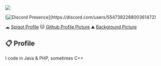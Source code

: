 <img src="https://i.imgur.com/bX4zIRO.png"/>

<a href="https://discord.com/users/554738226800361472"><img align="left" src=""/></a>

[![Discord Presence](https://lanyard-profile-readme.vercel.app/api/554738226800361472?theme=light&bg=809ecf&animated=false&hideDiscrim=true&borderRadius=30px&idleMessage=Probably%20doing%20something%20else...)](https://discord.com/users/554738226800361472)

☁  <a href="https://www.spigotmc.org/members/droreo002.416123/">Spigot Profile</a>
🐱 <a href="https://karyakarsa.com/kamvret/" class="padding-left: 2em;">Github Profile Picture</a>
⛰  <a href="https://www.patreon.com/Kurzgesagt" class="padding-left: 2em;">Background Picture</a>
<br>
## 📋 Profile

I code in Java & PHP, sometimes C++
